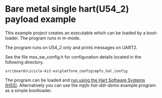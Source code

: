 
# Bare metal single hart(U54_2) payload example

This example project creates an executable which can be loaded by a boot-loader.
The program runs in m-mode. 

The program runs on U54_2 only and prints messages on UART2.

See the file mss_sw_config.h for configuration details located in the following directory.

~~~
src\boards\icicle-kit-es\platform_config\mpfs_hal_config
~~~

The program can be loaded and [run using the Hart Software Systems (HSS)](https://github.com/polarfire-soc/polarfire-soc-bare-metal-examples/blob/main/driver-examples/mss/mpfs-hal/README.md).
Alternatively you can use the *mpfs-hal-ddr-demo* example program as a simple bootloader.